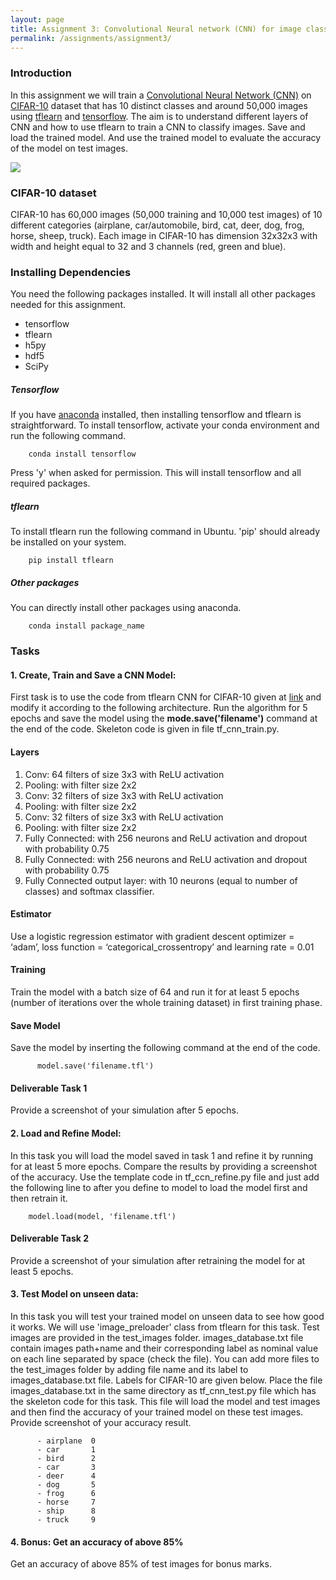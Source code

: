 ```yaml
---
layout: page
title: Assignment 3: Convolutional Neural network (CNN) for image classification
permalink: /assignments/assignment3/
---
```


### Introduction
In this assignment we will train a [Convolutional Neural Network (CNN)](http://cs231n.github.io/convolutional-networks/) on [CIFAR-10](https://www.cs.toronto.edu/~kriz/cifar.html) dataset that has 10 distinct classes and around 50,000 images using [tflearn](http://tflearn.org/) and [tensorflow](https://www.tensorflow.org/). The aim is to understand different layers of CNN and how to use tflearn to train a CNN to classify images. Save and load the trained model. And use the trained model to evaluate the accuracy of the model on test images.

<div class='fig figcenter'>
  <img src='images/cnn.jpg'>
</div>

### CIFAR-10 dataset
CIFAR-10 has 60,000 images (50,000 training and 10,000 test images) of 10 different categories (airplane, car/automobile, bird, cat, deer, dog, frog, horse, sheep, truck). Each image in CIFAR-10 has dimension 32x32x3 with width and height equal to 32 and 3 channels (red, green and blue).

### Installing Dependencies
You need the following packages installed. It will install all other packages needed for this assignment.

- tensorflow
- tflearn
- h5py
- hdf5
- SciPy

##### Tensorflow
If you have [anaconda](https://www.continuum.io/) installed, then installing tensorflow and tflearn is straightforward. To install tensorflow, activate your conda environment and run the following command.

        conda install tensorflow

Press 'y' when asked for permission. This will install tensorflow and all required packages.

##### tflearn
To install tflearn run the following command in Ubuntu. 'pip' should already be installed on your system.

        pip install tflearn

##### Other packages
You can directly install other packages using anaconda.

        conda install package_name
<!--
#### Note: For Windows
In order to install these packages in anaconda in Windows systems, launch your environment in console or simply launch anaconda console then activate your environment. Now you can install these packages using above commands.

You can install tensorflow in Windows by first creating an environment with python=3.5 then install tensorflow from conda-forge repository. Lastly install tflearn using pip.

        conda create -n my_env python=3.5
        conda install -c conda-forge tensorflow
        pip install tflearn
-->

### Tasks
#### 1. Create, Train and Save a CNN Model:
First task is to use the code from tflearn CNN for CIFAR-10 given at [link](https://github.com/tflearn/tflearn/blob/master/examples/images/convnet_cifar10.py) and modify it according to the following architecture. Run the algorithm for 5 epochs and save the model using the **mode.save('filename')** command at the end of the code. Skeleton code is given in file tf_cnn_train.py.

#### Layers
  1. Conv: 64 filters of size 3x3 with ReLU activation
  2. Pooling: with filter size 2x2
  3. Conv: 32 filters of size 3x3 with ReLU activation
  4. Pooling: with filter size 2x2
  5. Conv: 32 filters of size 3x3 with ReLU activation
  6. Pooling: with filter size 2x2
  7. Fully Connected: with 256 neurons and ReLU activation and dropout with probability 0.75
  8. Fully Connected: with 256 neurons and ReLU activation and dropout with probability 0.75
  9. Fully Connected output layer: with 10 neurons (equal to number of classes) and softmax classifier.

#### Estimator
Use a logistic regression estimator with gradient descent optimizer = ‘adam’,  loss function =  ‘categorical_crossentropy’ and learning rate = 0.01

#### Training
Train the model with a batch size of 64 and run it for at least 5 epochs (number of iterations over the whole training dataset) in first training phase.

#### Save Model
Save the model by inserting the following command at the end of the code.

          model.save('filename.tfl')

#### Deliverable Task 1
Provide a screenshot of your simulation after 5 epochs.

#### 2. Load and Refine Model:
In this task you will load the model saved in task 1 and refine it by running for at least 5 more epochs. Compare the results by providing a screenshot of the accuracy. Use the template code in tf_ccn_refine.py file and just add the following line to after you define to model to load the model first and then retrain it.

        model.load(model, 'filename.tfl')

#### Deliverable Task 2
Provide a screenshot of your simulation after retraining the model for at least 5 epochs.


#### 3. Test Model on unseen data:
In this task you will test your trained model on unseen data to see how good it works. We will use 'image_preloader' class from tflearn for this task. Test images are provided in the test_images folder. images_database.txt file contain images path+name and their corresponding label as nominal value on each line separated by space (check the file). You can add more files to the test_images folder by adding file name and its label to images_database.txt file. Labels for CIFAR-10 are given below. Place the file images_database.txt in the same directory as tf_cnn_test.py file which has the skeleton code for this task.  This file will load the model and test images and then find the accuracy of your trained model on these test images. Provide screenshot of your accuracy result.

          - airplane  0
          - car       1
          - bird      2
          - car       3
          - deer      4
          - dog       5
          - frog      6
          - horse     7
          - ship      8
          - truck     9

#### 4. Bonus: Get an accuracy of above 85%
Get an accuracy of above 85% of test images for bonus marks.
